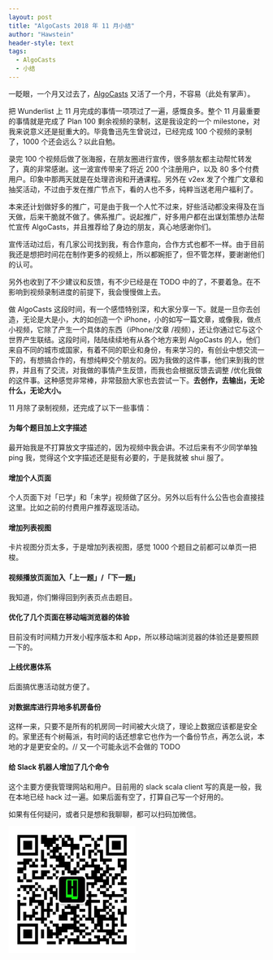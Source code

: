 ```yaml
---
layout: post
title: "AlgoCasts 2018 年 11 月小结"
author: "Hawstein"
header-style: text
tags:
  - AlgoCasts
  - 小结
---
```


一眨眼，一个月又过去了，[AlgoCasts](https://algocasts.io) 又活了一个月，不容易（此处有掌声）。

把 Wunderlist 上 11 月完成的事情一项项过了一遍，感慨良多。整个 11 月最重要的事情就是完成了 Plan 100 剩余视频的录制，这是我设定的一个 milestone，对我来说意义还是挺重大的。毕竟鲁迅先生曾说过，已经完成 100 个视频的录制了，1000 个还会远么？以此自勉。

录完 100 个视频后做了张海报，在朋友圈进行宣传，很多朋友都主动帮忙转发了，真的非常感谢。这一波宣传带来了将近 200 个注册用户，以及 80 多个付费用户。印象中那两天就是在处理咨询和开通课程。另外在 v2ex 发了个推广文章和抽奖活动，不过由于发在推广节点下，看的人也不多，纯粹当送老用户福利了。

本来还计划做好多的推广，可是由于我一个人忙不过来，好些活动都没来得及在当天做，后来干脆就不做了。佛系推广。说起推广，好多用户都在出谋划策想办法帮忙宣传 AlgoCasts，并且推荐给了身边的朋友，真心地感谢你们。

宣传活动过后，有几家公司找到我，有合作意向，合作方式也都不一样。由于目前我还是想把时间花在制作更多的视频上，所以都婉拒了，但不管怎样，要谢谢他们的认可。

另外也收到了不少建议和反馈，有不少已经是在 TODO 中的了，不要着急。在不影响到视频录制进度的前提下，我会慢慢做上去。

做 AlgoCasts 这段时间，有一个感悟特别深，和大家分享一下。就是一旦你去创造，无论是大是小，大的如创造一个 iPhone，小的如写一篇文章，或像我，做点小视频，它除了产生一个具体的东西（iPhone/文章 /视频），还让你通过它与这个世界产生联结。这段时间，陆陆续续地有从各个地方来到 AlgoCasts 的人，他们来自不同的城市或国家，有着不同的职业和身份，有来学习的，有创业中想交流一下的，有想搞合作的，有想纯粹交个朋友的。因为我做的这件事，他们来到我的世界，并且有了交流，对我做的事情产生反馈，而我也会根据反馈去调整 /优化我做的这件事。这种感觉非常棒，非常鼓励大家也去尝试一下。**去创作，去输出，无论什么，无论大小。**

11 月除了录制视频，还完成了以下一些事情：

#### 为每个题目加上文字描述

最开始我是不打算放文字描述的，因为视频中我会讲。不过后来有不少同学单独 ping 我，觉得这个文字描述还是挺有必要的，于是我就被 shui 服了。

#### 增加个人页面

个人页面下对「已学」和「未学」视频做了区分。另外以后有什么公告也会直接挂这里。比如之前的付费用户推荐返现活动。

#### 增加列表视图

卡片视图分页太多，于是增加列表视图，感觉 1000 个题目之前都可以单页一把梭。

#### 视频播放页面加入「上一题」/「下一题」

我知道，你们懒得回到列表页点击题目。

#### 优化了几个页面在移动端浏览器的体验

目前没有时间精力开发小程序版本和 App，所以移动端浏览器的体验还是要照顾一下的。

#### 上线优惠体系

后面搞优惠活动就方便了。

#### 对数据库进行异地多机房备份

这样一来，只要不是所有的机房同一时间被大火烧了，理论上数据应该都是安全的。家里还有个树莓派，有时间的话还想拿它也作为一个备份节点，再怎么说，本地的才是更安全的。// 又一个可能永远不会做的 TODO

#### 给 Slack 机器人增加了几个命令

这个主要方便我管理网站和用户。目前用的 slack scala client 写的真是一般，我在本地已经 hack 过一遍。如果后面有空了，打算自己写一个好用的。

如果有任何疑问，或者只是想和我聊聊，都可以扫码加微信。

<img width="250px" src="/img/2018/11/6/hawstein-studio-wechat.jpeg" />
